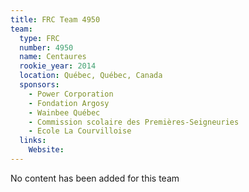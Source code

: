 ```yaml
---
title: FRC Team 4950
team:
  type: FRC
  number: 4950
  name: Centaures
  rookie_year: 2014
  location: Québec, Québec, Canada
  sponsors:
    - Power Corporation
    - Fondation Argosy
    - Wainbee Québec
    - Commission scolaire des Premières-Seigneuries
    - Ecole La Courvilloise
  links:
    Website: 
---
```

No content has been added for this team